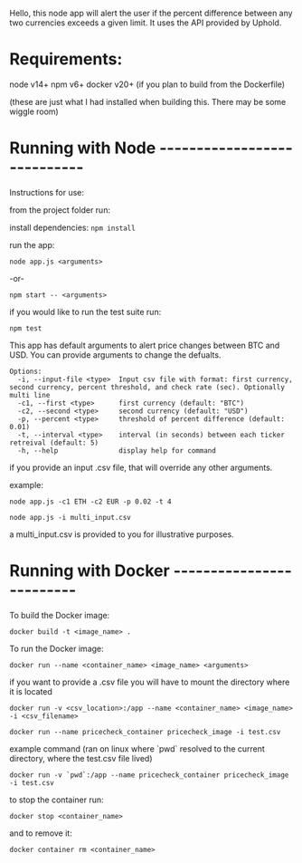 Hello, this node app will alert the user if the percent difference between any two currencies exceeds a given limit. It uses the API provided by Uphold.

# Requirements:

node v14+
npm v6+
docker v20+ (if you plan to build from the Dockerfile)

(these are just what I had installed when building this. There may be some wiggle room)

# Running with Node ----------------------------

Instructions for use:

from the project folder run:

install dependencies:
`npm install`

run the app:

`node app.js <arguments>`

 -or-

`npm start -- <arguments>`

if you would like to run the test suite run:

`npm test`

This app has default arguments to alert price changes between BTC and USD. You can provide arguments to change the defualts.

```
Options:
  -i, --input-file <type>  Input csv file with format: first currency, second currency, percent threshold, and check rate (sec). Optionally multi line
  -c1, --first <type>      first currency (default: "BTC")
  -c2, --second <type>     second currency (default: "USD")
  -p, --percent <type>     threshold of percent difference (default: 0.01)
  -t, --interval <type>    interval (in seconds) between each ticker retreival (default: 5)
  -h, --help               display help for command
  ```

if you provide an input .csv file, that will override any other arguments.

example: 

`node app.js -c1 ETH -c2 EUR -p 0.02 -t 4`

`node app.js -i multi_input.csv`

a multi_input.csv is provided to you for illustrative purposes.

# Running with Docker -------------------------

To build the Docker image:

`docker build -t <image_name> .`

To run the Docker image:

`docker run --name <container_name> <image_name> <arguments>`

if you want to provide a .csv file you will have to mount the directory where it is located

`docker run -v <csv_location>:/app --name <container_name> <image_name> -i <csv_filename>`

`docker run --name pricecheck_container pricecheck_image -i test.csv`

example command (ran on linux where \`pwd\` resolved to the current directory, where the test.csv file lived)

``docker run -v `pwd`:/app --name pricecheck_container pricecheck_image -i test.csv``

to stop the container run:

`docker stop <container_name>`

and to remove it:

`docker container rm <container_name>`

